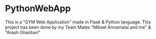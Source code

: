 # PythonWebApp
This is a "GYM Web Application" made in Flask & Python language.
This project has been done by my Team Mates "Mikael Annamalai and me" & "Arash Ghanbari"
